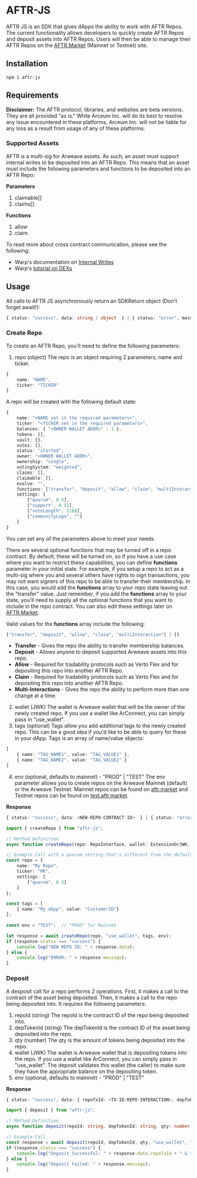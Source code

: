 # AFTR-JS
AFTR JS is an SDK that gives dApps the ability to work with AFTR Repos.  The current functionality allows developers to quickly create AFTR Repos and deposit assets into AFTR Repos.  Users will then be able to manage their AFTR Repos on the [AFTR.Market](https://aftr.market) (Mainnet or Testnet) site.

## Installation
```console
npm i aftr-js
```

## Requirements
**Disclaimer:**  The AFTR protocol, libraries, and websites are beta versions. They are all provided "as is." While Arceum Inc. will do its best to resolve any issue encountered in these platforms, Arceum Inc. will not be liable for any loss as a result from usage of any of these platforms.

### Supported Assets ###
AFTR is a multi-sig for Arweave assets.  As such, an asset must support internal writes to be deposited into an AFTR Repo.  This means that an asset must include the following parameters and functions to be deposited into an AFTR Repo:

**Parameters**
1. claimable[]
2. claims[]

**Functions**
1. allow
2. claim

To read more about cross contract communication, please see the following:
- Warp's documentation on [Internal Writes](https://academy.warp.cc/docs/sdk/advanced/internal-calls)
- Warp's [tutorial on DEXs](https://academy.warp.cc/tutorials/dex/introduction/intro)

## Usage
All calls to AFTR JS asynchronously return an SDKReturn object (Don't forget await!):
```typescript
{ status: "success", data: string | object  } | { status: "error", message: string }
```

### Create Repo
To create an AFTR Repo, you'll need to define the following parameters:
1. repo (object)
The repo is an object requiring 2 parameters, name and ticker.
```typescript
{
    name: "NAME",
    ticker: "TICKER"
}
```
A repo will be created with the following default state:
```typescript
{
    name: "<NAME set in the required parameters>",
    ticker: "<TICKER set in the required parameters>",
    balances: { "<OWNER WALLET ADDR>" : 1 },
    tokens: [],
    vault: {},
    votes: [],
    status: "started",
    owner: "<OWNER WALLET ADDR>",
    ownership: "single",
    votingSystem: "weighted",
    claims: [],
    claimable: [],
    evolve: "",
    functions: ["transfer", "deposit", "allow", "claim", "multiInteraction"],
    settings: [
        ["quorum", 0.5],
        ["support", 0.51],
        ["voteLength", 2160],
        ["communityLogo", ""]
    ]
}
```
You can set any of the parameters above to meet your needs.

There are several optional functions that may be turned off in a repo contract.  By default, these will be turned on, so if you have a use case where you want to restrict these capabilities, you can define **functions** parameter in your initial state.  For example, if you setup a repo to act as a multi-sig where you and several others have rights to sign transactions, you may not want signers of this repo to be able to transfer their membership.  In this case, you would add the **functions** array to your repo state leaving out the "transfer" value.  Just remember, if you add the **functions** array to your state, you'll need to supply all the optional functions that you want to include in the repo contract.  You can also edit these settings later on [AFTR.Market](https://aftr.market).


Valid values for the **functions** array include the following:
```typescript
["transfer", "deposit", "allow", "claim", "multiInteraction"] | []
```

- **Transfer** - Gives the repo the ability to transfer membership balances.
- **Deposit** - Allows anyone to deposit supported Arweave assets into this repo.
- **Allow** - Required for tradability protocols such as Verto Flex and for depositing this repo into another AFTR Repo.
- **Claim** - Required for tradability protocols such as Verto Flex and for depositing this repo into another AFTR Repo.
- **Multi-Interactions** - Gives the repo the ability to perform more than one change at a time.

2. wallet (JWK)
The wallet is Arweave wallet that will be the owner of the newly created repo. If you use a wallet like ArConnect, you can simply pass in "use_wallet".
3. tags (optional)
Tags allow you add additional tags to the newly created repo. This can be a good idea if you'd like to be able to query for these in your dApp. Tags is an array of name/value objects:
```typescript
[
    { name: "TAG_NAME1", value: "TAG_VALUE1" },
    { name: "TAG_NAME2", value: "TAG_VALUE2" }
]
```
4. env (optional, defaults to mainnet) - "PROD" | "TEST"
The env parameter allows you to create repos on the Arweave Mainnet (default) or the Arweave Testnet. Mainnet repos can be found on [aftr.market](https://aftr.market) and Testnet repos can be found on [test.aftr.market](https://test.aftr.market).  


**Response**
```typescript
{ status: "success", data: <NEW-REPO-CONTRACT-ID>  } | { status: "error", message: string }
```

```typescript
import { createRepo } from "aftr-js";

// Method Definition
async function createRepo(repo: RepoInterface, wallet: ExtensionOrJWK, tags?: any, env: "PROD" | "TEST" = "PROD") : Promise<SDKResult>

// Example Call with a quorum setting that's different from the default
const repo = {
    name: "My Repo",
    ticker: "MR",
    settings: [
        ["quorum", 0.3]
    ]
};

const tags = [
    { name: "My dApp", value: "CustomerID"}
];

const env = "TEST";  // "PROD" for Mainnet

let response = await createRepo(repo, "use_wallet", tags, env);
if (response.status === "success") {
    console.log("NEW REPO ID: " + response.data);
} else {
    console.log("ERROR: " + response.message);
}

```

### Deposit
A desposit call for a repo performs 2 operations. First, it makes a call to the contract of the asset being deposited. Then, it makes a call to the repo being deposited into. It requires the following parameters:
1. repoId (string)
The repoId is the contract ID of the repo being deposited into.
2. depTokenId (string)
The depTokenId is the contract ID of the asset being deposited into the repo.
3. qty (number)
The qty is the amount of tokens being deposited into the repo.
4. wallet (JWK)
The wallet is Arweave wallet that is depositing tokens into the repo. If you use a wallet like ArConnect, you can simply pass in "use_wallet". The deposit validates this wallet (the caller) to make sure they have the appropriate balance on the depositing token.
5. env (optional, defaults to mainnet) - "PROD" | "TEST"

**Response**
```typescript
{ status: "success", data: { repoTxId: <TX-ID-REPO-INTERACTION>, depTokenTxId: <TX-ID-TOKEN-INTERACTION>} } | { status: "error", message: string }
```

```typescript
import { deposit } from "aftr-js";

// Method Definition
async function deposit(repoId: string, depTokenId: string, qty: number, wallet: ExtensionOrJWK, env: "PROD" | "TEST" = "PROD") : Promise<SDKResult>

// Example Call
const response = await deposit(repoId, depTokenId, qty, "use_wallet", "TEST");
if (response.status === "success") {
    console.log("Deposit Successful: " + response.data.repoTxId + " & " + response.data.depTokenTxId);
} else {
    console.log("Deposit Failed: " + response.message);
}
```